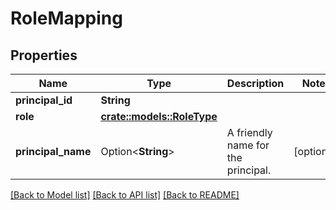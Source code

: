 # RoleMapping

## Properties

Name | Type | Description | Notes
------------ | ------------- | ------------- | -------------
**principal_id** | **String** |  | 
**role** | [**crate::models::RoleType**](RoleType.md) |  | 
**principal_name** | Option<**String**> | A friendly name for the principal. | [optional]

[[Back to Model list]](../README.md#documentation-for-models) [[Back to API list]](../README.md#documentation-for-api-endpoints) [[Back to README]](../README.md)


